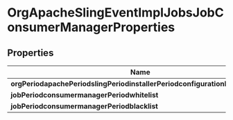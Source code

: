 
# OrgApacheSlingEventImplJobsJobConsumerManagerProperties

## Properties
Name | Type | Description | Notes
------------ | ------------- | ------------- | -------------
**orgPeriodapachePeriodslingPeriodinstallerPeriodconfigurationPeriodpersist** | [**ConfigNodePropertyBoolean**](ConfigNodePropertyBoolean.md) |  |  [optional]
**jobPeriodconsumermanagerPeriodwhitelist** | [**ConfigNodePropertyArray**](ConfigNodePropertyArray.md) |  |  [optional]
**jobPeriodconsumermanagerPeriodblacklist** | [**ConfigNodePropertyArray**](ConfigNodePropertyArray.md) |  |  [optional]



